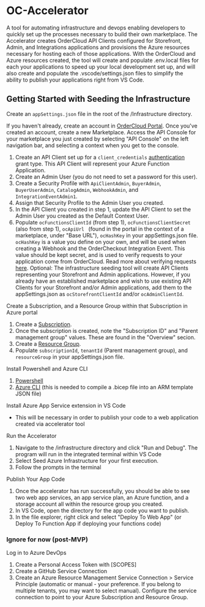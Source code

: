 # OC-Accelerator
A tool for automating infrastructure and devops enabling developers to quickly set up the processes necessary to build their own marketplace. The Accelerator creates OrderCloud API Clients configured for Storefront, Admin, and Integrations applications and provisions the Azure resources necessary for hosting each of those applications. With the OrderCloud and Azure resources created, the tool will create and populate .env.local files for each your applications to speed up your local development set up, and will also create and populate the .vscode/settings.json files to simplify the ability to publish your applications right from VS Code.  

## Getting Started with Seeding the Infrastructure
Create an `appSettings.json` file in the root of the /Infrastructure directory.

If you haven't already, create an account in [OrderCloud Portal](https://portal.ordercloud.io/). Once you've created an account, create a new Marketplace. 
Access the API Console for your marketplace you just created by selecting "API Console" on the left navigation bar, and selecting a context when you get to the console.

1. Create an API Client set up for a `client_credentials` [authentication](https://ordercloud.io/knowledge-base/authentication#ordercloud-workflows) grant type. This API Client will represent your Azure Function Application.
1. Create an Admin User (you do not need to set a password for this user).
1. Create a Security Profile with `ApiClientAdmin`, `BuyerAdmin`, `BuyerUserAdmin`, `CatalogAdmin`, `WebhookAdmin`, and `IntegrationEventAdmin1`.
1. Assign that Security Profile to the Admin User you created.
1. In the API Client you created in step 1, update the API Client to set the Admin User you created as the Default Context User.
1. Populate `ocFunctionsClientId` (from step 1), `ocFunctionsClientSecret` (also from step 1), `ocApiUrl ` (found in the portal in the context of a marketplace, under "Base URL"), `ocHashKey` in your appSettings.json file. `ocHashKey` is a value you define on your own, and will be used when creating a Webhook and the OrderCheckout Integration Event. This value should be kept secret, and is used to verify requests to your application come from OrderCloud. Read more about verifying requests [here](https://ordercloud.io/knowledge-base/using-webhooks#verifying-the-webhook-request).
Optional: The infrastructure seeding tool will create API Clients representing your Storefront and Admin applications. However, if you already have an established marketplace and wish to use existing API Clients for your Storefront and/or Admin applications, add them to the appSettings.json as `ocStorefrontClientId` and/or `ocAdminClientId`.

Create a Subscription, and a Resource Group within that Subscription in Azure portal
1. Create a [Subscription](https://learn.microsoft.com/en-us/azure/cost-management-billing/manage/create-subscription).
1. Once the subscription is created, note the "Subscription ID" and "Parent management group" values. These are found in the "Overview" secion.
1. Create a [Resource Group](https://learn.microsoft.com/en-us/azure/azure-resource-manager/management/manage-resource-groups-portal#create-resource-groups).
1. Populate `subscriptionId`, `tenantId` (Parent management group), and `resourceGroup` in your appSettings.json file.

Install Powershell and Azure CLI
1. [Powershell](https://learn.microsoft.com/en-us/powershell/scripting/install/installing-powershell?view=powershell-7.4)
1. [Azure CLI](https://learn.microsoft.com/en-us/cli/azure/install-azure-cli) (this is needed to compile a .bicep file into an ARM template JSON file)

Install Azure App Service extension in VS Code
- This will be necessary in order to publish your code to a web application created via accelerator tool

Run the Accelerator
1. Navigate to the /infrastructure directory and click "Run and Debug". The program will run in the integrated terminal within VS Code
1. Select Seed Azure Infrastructure for your first execution.
1. Follow the prompts in the terminal

Publish Your App Code
1. Once the accelerator has run successfully, you should be able to see two web app services, an app service plan, an Azure function, and a storage account all within the resource group you created.
1. In VS Code, open the directory for the app code you want to publish.
1. In the file explorer, right click and select "Deploy To Web App" (or Deploy To Function App if deploying your functions code)

### Ignore for now (post-MVP)
Log in to Azure DevOps
1. Create a Personal Access Token with [SCOPES]
1. Create a GitHub Service Connection
1. Create an Azure Resource Management Service Connection > Service Principle (automatic or manual - your preference. If you belong to multiple tenants, you may want to select manual). Configure the service connection to point to your Azure Subscription and Resource Group.
